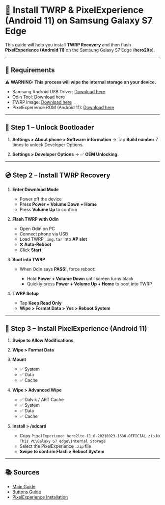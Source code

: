 # 📱 Install TWRP & PixelExperience (Android 11) on Samsung Galaxy S7 Edge

This guide will help you install **TWRP Recovery** and then flash **PixelExperience (Android 11)** on the Samsung Galaxy S7 Edge (**hero2lte**).

---

## 🔧 Requirements

⚠️ **WARNING: This process will wipe the internal storage on your device.**

* Samsung Android USB Driver: [Download here](https://developer.samsung.com/android-usb-driver)
* Odin Tool: [Download here](https://samsungodin.com/download)
* TWRP Image: [Download here](https://dl.twrp.me/hero2ltekor/twrp-3.7.0_9-0-hero2ltekor.img.tar.html)
* PixelExperience ROM (Android 11): [Download here](https://get.pixelexperience.org/changelog/hero2lte/PixelExperience_hero2lte-11.0-20210923-1630-OFFICIAL.zip)

---

## 🚀 Step 1 – Unlock Bootloader

1. **Settings > About phone > Software information**
   → Tap **Build number** 7 times to unlock Developer Options.

2. **Settings > Developer Options**
   → ✅ **OEM Unlocking**.

---

## 💿 Step 2 – Install TWRP Recovery

1. **Enter Download Mode**

   * Power off the device
   * Press **Power + Volume Down + Home**
   * Press **Volume Up** to confirm

2. **Flash TWRP with Odin**

   * Open Odin on PC
   * Connect phone via USB
   * Load TWRP `.img.tar` into **AP slot**
   * ❌ **Auto-Reboot**
   * Click **Start**

3. **Boot into TWRP**

   * When Odin says **PASS!**, force reboot:

     * Hold **Power + Volume Down** until screen turns black
     * Quickly press **Power + Volume Up + Home** to boot into TWRP

4. **TWRP Setup**

   * Tap **Keep Read Only**
   * **Wipe > Format Data > Yes > Reboot System**

---

## 📲 Step 3 – Install PixelExperience (Android 11)

1. **Swipe to Allow Modifications**

2. **Wipe > Format Data**

3. **Mount**
   * ✅ System
   * ✅ Data
   * ✅ Cache

4. **Wipe > Advanced Wipe**
   * ✅ Dalvik / ART Cache
   * ✅ System
   * ✅ Data
   * ✅ Cache

6. **Install > /sdcard**
   * Copy `PixelExperience_hero2lte-11.0-20210923-1630-OFFICIAL.zip` to `This PC\Galaxy S7 edge\Internal Storage`
   * Select the PixelExperience `.zip` file
   * **Swipe to confirm Flash > Reboot System**

---

## 📚 Sources

* [Main Guide](https://xdaforums.com/t/basic-guide-to-installing-twrp-root-and-rom-via-odin-on-s7-amd-s7-edge.3872644/)
* [Buttons Guide](https://www.youtube.com/watch?v=fqDxBSRLEbQ)
* [PixelExperience Installation](https://www.youtube.com/watch?v=Iu4xbmvABsY)
